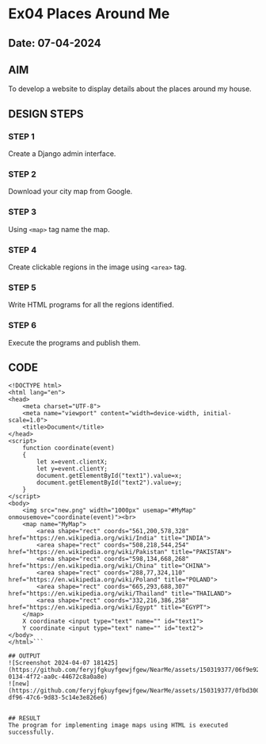 # Ex04 Places Around Me
## Date: 07-04-2024

## AIM
To develop a website to display details about the places around my house.

## DESIGN STEPS

### STEP 1
Create a Django admin interface.

### STEP 2
Download your city map from Google.

### STEP 3
Using ```<map>``` tag name the map.

### STEP 4
Create clickable regions in the image using ```<area>``` tag.

### STEP 5
Write HTML programs for all the regions identified.

### STEP 6
Execute the programs and publish them.

## CODE
```
<!DOCTYPE html>
<html lang="en">
<head>
    <meta charset="UTF-8">
    <meta name="viewport" content="width=device-width, initial-scale=1.0">
    <title>Document</title>
</head>
<script>
    function coordinate(event)
    {
        let x=event.clientX;
        let y=event.clientY;
        document.getElementById("text1").value=x;
        document.getElementById("text2").value=y;
    }
</script>
<body>
    <img src="new.png" width="1000px" usemap="#MyMap" onmousemove="coordinate(event)"><br>
    <map name="MyMap">
        <area shape="rect" coords="561,200,578,328" href="https://en.wikipedia.org/wiki/India" title="INDIA">
        <area shape="rect" coords="508,218,544,254" href="https://en.wikipedia.org/wiki/Pakistan" title="PAKISTAN">
        <area shape="rect" coords="598,134,668,268" href="https://en.wikipedia.org/wiki/China" title="CHINA">
        <area shape="rect" coords="288,77,324,110" href="https://en.wikipedia.org/wiki/Poland" title="POLAND">
        <area shape="rect" coords="665,293,688,307" href="https://en.wikipedia.org/wiki/Thailand" title="THAILAND">
        <area shape="rect" coords="332,216,386,258" href="https://en.wikipedia.org/wiki/Egypt" title="EGYPT">        
    </map>
    X coordinate <input type="text" name="" id="text1">
    Y coordinate <input type="text" name="" id="text2">
</body>
</html>```

## OUTPUT
![Screenshot 2024-04-07 181425](https://github.com/feryjfgkuyfgewjfgew/NearMe/assets/150319377/06f9e92d-0134-4f72-aa0c-44672c8a0a8e)
![new](https://github.com/feryjfgkuyfgewjfgew/NearMe/assets/150319377/0fbd300f-df96-47c6-9d83-5c14e3e826e6)


## RESULT
The program for implementing image maps using HTML is executed successfully.
